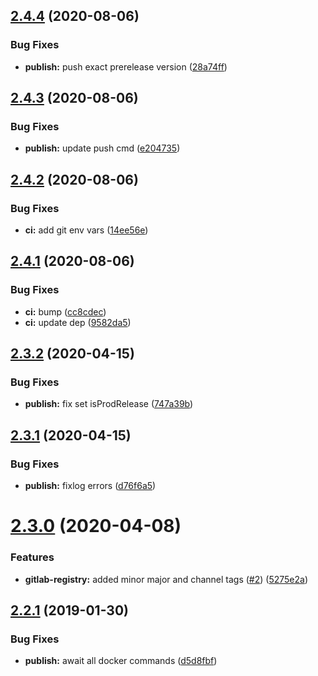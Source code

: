 ## [2.4.4](https://github.com/alexanderbabel/semantic-release-docker/compare/v2.4.3...v2.4.4) (2020-08-06)


### Bug Fixes

* **publish:** push exact prerelease version ([28a74ff](https://github.com/alexanderbabel/semantic-release-docker/commit/28a74fff59982f02b96959c6dba81dddca32e93a))

## [2.4.3](https://github.com/alexanderbabel/semantic-release-docker/compare/v2.4.2...v2.4.3) (2020-08-06)


### Bug Fixes

* **publish:** update push cmd ([e204735](https://github.com/alexanderbabel/semantic-release-docker/commit/e204735ecac6c68cf316bec3ab33b34cbfed98f1))

## [2.4.2](https://github.com/alexanderbabel/semantic-release-docker/compare/v2.4.1...v2.4.2) (2020-08-06)


### Bug Fixes

* **ci:** add git env vars ([14ee56e](https://github.com/alexanderbabel/semantic-release-docker/commit/14ee56e9a262e5c117e11fb80c932a64b9e06f20))

## [2.4.1](https://github.com/alexanderbabel/semantic-release-docker/compare/v2.4.0...v2.4.1) (2020-08-06)


### Bug Fixes

* **ci:** bump ([cc8cdec](https://github.com/alexanderbabel/semantic-release-docker/commit/cc8cdecb06a24628470ecde4c355ca6ca8dabd37))
* **ci:** update dep ([9582da5](https://github.com/alexanderbabel/semantic-release-docker/commit/9582da5e9fdfc57b34c563c99b75c7e1ef98d346))

## [2.3.2](https://github.com/lgaticaq/semantic-release-gitlab-registry/compare/v2.3.1...v2.3.2) (2020-04-15)


### Bug Fixes

* **publish:** fix set isProdRelease ([747a39b](https://github.com/lgaticaq/semantic-release-gitlab-registry/commit/747a39b))

## [2.3.1](https://github.com/lgaticaq/semantic-release-gitlab-registry/compare/v2.3.0...v2.3.1) (2020-04-15)


### Bug Fixes

* **publish:** fixlog errors ([d76f6a5](https://github.com/lgaticaq/semantic-release-gitlab-registry/commit/d76f6a5))

# [2.3.0](https://github.com/lgaticaq/semantic-release-gitlab-registry/compare/v2.2.1...v2.3.0) (2020-04-08)


### Features

* **gitlab-registry:** added minor major and channel tags ([#2](https://github.com/lgaticaq/semantic-release-gitlab-registry/issues/2)) ([5275e2a](https://github.com/lgaticaq/semantic-release-gitlab-registry/commit/5275e2a))

## [2.2.1](https://github.com/lgaticaq/semantic-release-gitlab-registry/compare/v2.2.0...v2.2.1) (2019-01-30)


### Bug Fixes

* **publish:** await all docker commands ([d5d8fbf](https://github.com/lgaticaq/semantic-release-gitlab-registry/commit/d5d8fbf))
